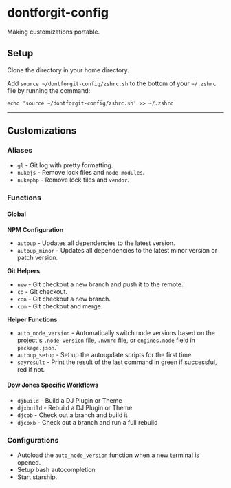 # dontforgit-config
Making customizations portable.

## Setup

Clone the directory in your home directory.

Add `source ~/dontforgit-config/zshrc.sh` to the bottom of your `~/.zshrc` file by running the command:

```
echo 'source ~/dontforgit-config/zshrc.sh' >> ~/.zshrc
```

---

## Customizations

### Aliases
- `gl` - Git log with pretty formatting.
- `nukejs` - Remove lock files and `node_modules`.
- `nukephp` - Remove lock files and `vendor`.

### Functions

#### Global 

**NPM Configuration**
- `autoup` - Updates all dependencies to the latest version.
- `autoup_minor` - Updates all dependencies to the latest minor version or patch version.

**Git Helpers**
- `new` - Git checkout a new branch and push it to the remote.
- `co` - Git checkout.
- `con` - Git checkout a new branch.
- `com` - Git checkout and merge.

**Helper Functions**
- `auto_node_version` - Automatically switch node versions based on the project's `.node-version` file, `.nvmrc` file, or `engines.node` field in `package.json`.`
- `autoup_setup` - Set up the autoupdate scripts for the first time.
- `sayresult` - Print the result of the last command in green if successful, red if not.

#### Dow Jones Specific Workflows
- `djbuild` - Build a DJ Plugin or Theme
- `djxbuild` - Rebuild a DJ Plugin or Theme
- `djcob` - Check out a branch and build it
- `djcoxb` - Check out a branch and run a full rebuild

### Configurations
- Autoload the `auto_node_version` function when a new terminal is opened.
- Setup bash autocompletion
- Start starship.
